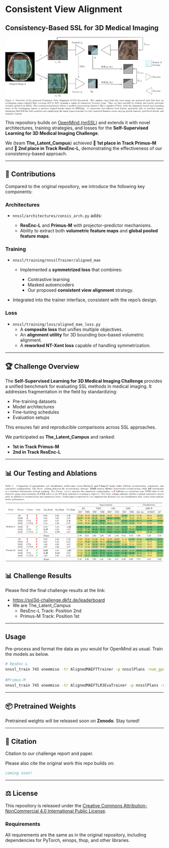 # Consistent View Alignment
## Consistency-Based SSL for 3D Medical Imaging

![Schema](./assets/CVA/Schema.png)

This repository builds on [OpenMind (nnSSL)](link-to-original-repo) and extends it with novel architectures, training strategies, and losses for the **Self-Supervised Learning for 3D Medical Imaging Challenge**.

We (team **The\_Latent\_Campus**) achieved **🥇 1st place in Track Primus-M** and **🥈 2nd place in Track ResEnc-L**, demonstrating the effectiveness of our consistency-based approach.

---

## 🔧 Contributions

Compared to the original repository, we introduce the following key components:

### **Architectures**

* `nnssl/architectures/consis_arch.py` adds:

  * **ResEnc-L** and **Primus-M** with projector–predictor mechanisms.
  * Ability to extract both **volumetric feature maps** and **global pooled feature maps**.

### **Training**
* `nnssl/training/nnsslTrainer/aligned_mae`
  * Implemented a **symmetrized loss** that combines:

    * Contrastive learning
    * Masked autoencoders
    * Our proposed **consistent view alignment** strategy.

* Integrated into the trainer interface, consistent with the repo’s design.

### **Loss**
* `nnssl/training/loss/aligned_mae_loss.py`
  * A **composite loss** that unifies multiple objectives.
  * An **alignment utility** for 3D bounding box–based volumetric alignment.
  * A **reworked NT-Xent loss** capable of handling symmetrization.

---

## 🏆 Challenge Overview

The **Self-Supervised Learning for 3D Medical Imaging Challenge** provides a unified benchmark for evaluating SSL methods in medical imaging.
It addresses fragmentation in the field by standardizing:

* Pre-training datasets
* Model architectures
* Fine-tuning schedules
* Evaluation setups

This ensures fair and reproducible comparisons across SSL approaches.

We participated as **The\_Latent\_Campus** and ranked:

* **1st in Track Primus-M**
* **2nd in Track ResEnc-L**

---

## 📊 Our Testing and Ablations 

![Challenge Results](./assets/CVA/Results.png)

## 📊 Challenge Results
Please find the final challenge results at the link:
* https://ssl3d-challenge.dkfz.de/leaderboard
* We are The_Latent_Campus
  * ResEnc-L Track: Position 2nd
  * Primus-M Track: Position 1st

---

## Usage

Pre-process and format the data as you would for OpenMind as usual. Train the models as below.


```bash
# ResEnc-L
nnssl_train 745 onemmiso -tr AlignedMAEFTTrainer -p nnsslPlans -num_gpus 1 -pretrained_weights ${nnssl_results}/Dataset745_OpenMind/MAETrainer/fold_all/checkpoint_final.pth || true

#Primus-M
nnssl_train 745 onemmiso -tr AlignedMAEFTLR3EvaTrainer -p nnsslPlans -num_gpus 1 -pretrained_weights ${nnssl_results}/Dataset745_OpenMind/MAETrainer/fold_all/checkpoint_final.pth || true
```

----

## 📦 Pretrained Weights

Pretrained weights will be released soon on **Zenodo**. Stay tuned!

---

## 📖 Citation

Citation to our challenge report and paper.

Please also cite the original work this repo builds on:

```bibtex
coming soon!
```

---

## ⚖ License

This repository is released under the [Creative Commons Attribution-NonCommercial 4.0 International Public License](./LICENSE.md).

### Requirements

All requirements are the same as in the original repository, including dependencies for PyTorch, einops, thop, and other libraries.
